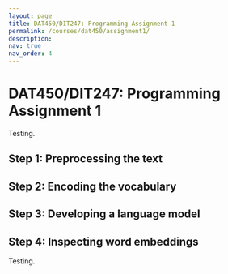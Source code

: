 ```yaml
---
layout: page
title: DAT450/DIT247: Programming Assignment 1
permalink: /courses/dat450/assignment1/
description:
nav: true
nav_order: 4
---
```


# DAT450/DIT247: Programming Assignment 1

Testing.

## Step 1: Preprocessing the text

## Step 2: Encoding the vocabulary

## Step 3: Developing a language model

## Step 4: Inspecting word embeddings

Testing.